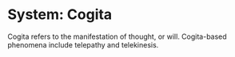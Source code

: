 # System: Cogita

Cogita refers to the manifestation of thought, or will. Cogita-based phenomena include telepathy and telekinesis.